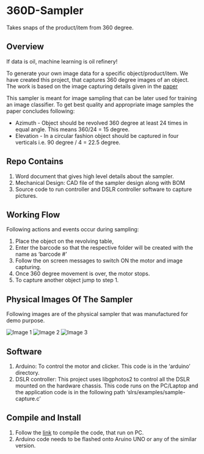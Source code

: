 # 360D-Sampler
Takes snaps of the product/item from 360 degree.

## Overview
If data is oil, machine learning is oil refinery! 

To generate your own image data for a specific object/product/item. We have created this project, that captures 360 degree images of an object. The work is based on the image capturing details given in the [paper](https://drive.google.com/drive/folders/0B8z-ghcMsu59RjNtS1VzN1Zpb0U) 

This sampler is meant for image sampling that can be later used for training an image classifier. To get best quality and appropriate image samples the paper concludes following: 

* Azimuth - Object should be revolved 360 degree at least 24 times in equal angle. This means 360/24 = 15 degree.
* Elevation - In a circular fashion object should be captured in four verticals i.e. 90 degree / 4 = 22.5 degree.

## Repo Contains

1. Word document that gives high level details about the sampler. 
2. Mechanical Design: CAD file of the sampler design along with BOM
3. Source code to run controller and DSLR controller software to capture pictures. 

## Working Flow

Following actions and events occur during sampling: 

1. Place the object on the revolving table,
2. Enter the barcode so that the respective folder will be created with the name as ‘barcode #’
3. Follow the on screen messages to switch ON the motor and image capturing.
4. Once 360 degree movement is over, the motor stops.
5. To capture another object jump to step 1. 

## Physical Images Of The Sampler

Following images are of the physical sampler that was manufactured for demo purpose. 

![Image 1](https://www.dropbox.com/s/0mkredcyn5mxwkf/sampler-design.png)
![Image 2](https://www.dropbox.com/s/04svj0xfnbo4qdk/IMG_9475.JPG)
![Image 3](https://www.dropbox.com/s/tttx853wdv75rcc/IMG_9476.JPG)


## Software

1. Arduino: To control the motor and clicker. This code is in the ‘arduino’ directory.
2. DSLR controller: This project uses libgphotos2 to control all the DSLR mounted on the hardware chassis. This code runs on the PC/Laptop and the application code is in the following path ‘slrs/examples/sample-capture.c’ 


## Compile and Install

1. Follow the [link](https://github.com/gphoto/libgphoto2/blob/master/INSTALL) to compile the code, that run on PC.   
2. Arduino code needs to be flashed onto Aruino UNO or any of the similar version. 

